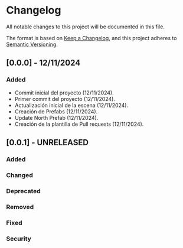 # Changelog

All notable changes to this project will be documented in this file.

The format is based on [Keep a Changelog](https://keepachangelog.com/en/1.1.0/),
and this project adheres to [Semantic Versioning](https://semver.org/spec/v2.0.0.html).

## [0.0.0] - 12/11/2024

### Added

- Commit inicial del proyecto (12/11/2024).
- Primer commit del proyecto (12/11/2024).
- Actualización inicial de la escena (12/11/2024).
- Creación de Prefabs (12/11/2024).
- Update North Prefab (12/11/2024).
- Creación de la plantilla de Pull requests (12/11/2024).

## [0.0.1] - UNRELEASED

### Added

### Changed

### Deprecated

### Removed

### Fixed

### Security